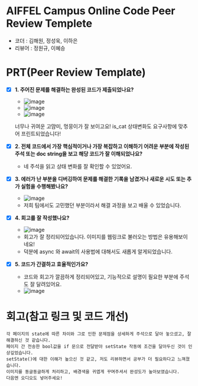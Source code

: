 # AIFFEL Campus Online Code Peer Review Templete
- 코더 : 김해원, 정성욱, 이하은
- 리뷰어 : 정원규, 이혜승


# PRT(Peer Review Template)
- [x]  **1. 주어진 문제를 해결하는 완성된 코드가 제출되었나요?**
    - ![image](https://github.com/user-attachments/assets/dc4783ea-3cbc-49ca-bedc-638f214e86e6)
    - ![image](https://github.com/user-attachments/assets/1d996090-1115-42db-8eab-1c62e9234342)
    - ![image](https://github.com/user-attachments/assets/f0e68a89-427c-4aab-8ea8-97f0908550f5)  

    너무나 귀여운 고먐미, 멍뭉이가 잘 보이고요! is_cat 상태변화도 요구사항에 맞추어 프린트되었습니다!
 
- [x]  **2. 전체 코드에서 가장 핵심적이거나 가장 복잡하고 이해하기 어려운 부분에 작성된 
주석 또는 doc string을 보고 해당 코드가 잘 이해되었나요?**
    - 네 주석을 읽고 상태 변화를 잘 확인할 수 있었어요.
        
- [x]  **3. 에러가 난 부분을 디버깅하여 문제를 해결한 기록을 남겼거나
새로운 시도 또는 추가 실험을 수행해봤나요?**
    - ![image](https://github.com/user-attachments/assets/05895046-7bce-4d9a-92bc-9f925d287dfd)
    - 저희 팀에서도 고민했던 부분이라서 해결 과정을 보고 배울 수 있었습니다.

        
- [x]  **4. 회고를 잘 작성했나요?**
    - ![image](https://github.com/user-attachments/assets/44528509-fc75-4fb6-9548-7004b1674aa9)
    - 회고가 잘 정리되어있습니다. 이미지를 웹링크로 불러오는 방법은 유용해보이네요!
    - 덕분에 async 와 await의 사용법에 대해서도 새롭게 알게되었습니다. 

        
- [x]  **5. 코드가 간결하고 효율적인가요?**
    - 코드와 회고가 깔끔하게 정리되어있고, 기능적으로 설명이 필요한 부분에 주석도 잘 달려있어요.
    - ![image](https://github.com/user-attachments/assets/c32b914f-12d9-43d9-a559-16dea29d6977)  



# 회고(참고 링크 및 코드 개선)
```
각 페이지의 state에 따른 차이와 그로 인한 문제점을 상세하게 주석으로 달아 놓으셨고, 잘 해결하신 것 같습니다.
페이지 간 전송한 bool값을 if 문으로 전달받아 setState 작동에 조건을 달아두신 것이 인상깊었습니다.
setState()에 대한 이해가 높으신 것 같고, 저도 리뷰하면서 공부가 더 필요하다고 느껴졌습니다.
이미지를 동글동글하게 처리하고, 배경색을 귀엽게 꾸며주셔서 완성도가 높아보였습니다.
다음엔 오디오도 넣어주세요!  
```

